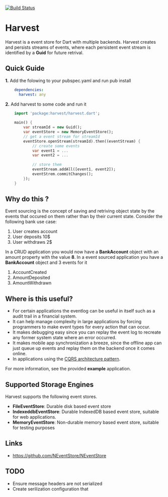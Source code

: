 [![Build Status](https://drone.io/github.com/ltackmann/harvest/status.png)](https://drone.io/github.com/ltackmann/harvest/latest)

Harvest
=======
Harvest is a event store for Dart with multiple backends. Harvest creates and persists streams of events, where each persistent event stream is identified by 
a **Guid** for future retrival.

Quick Guide
-----------

**1.** Add the folowing to your pubspec.yaml and run pub install
```yaml
    dependencies:
      harvest: any
```

**2.** Add harvest to some code and run it
```dart
	import 'package:harvest/harvest.dart';
	
	main() {
		var streamId = new Guid();
		var eventStore = new MemoryEventStore();
		// get a event stream for streamId 
		eventStore.openStream(streamId).then((eventStream) {
			// create some events
			var event1 = ...
			var event2 = ...
			
			// store them
			eventStream.addAll([event1, event2]);
			eventStrem.commitChanges();
		});
	}	
```

Why do this ?
-------------
Event sourcing is the concept of saving and retriving object state by the events 
that occured on them rather than by their current state. Consider the following 
bank use case:

1. User creates account
1. User deposits 10$
1. User withdraws 2$

In a CRUD application you would now have a **BankAccount** object with an 
amount property with the value **8**. In a event sourced application you 
have a **BankAccount** object and 3 events for it

1. AccountCreated
1. AmountDeposited
1. AmountWithdrawn

Where is this useful?
--------------------- 

 * For certain applications the eventlog can be useful in itself such as a audit 
trail in a financial system. 
 * It can help manage complexity in large applications by forcing programmers to 
make event types for every action that can occur.
 * It makes debugging easy since you can replay the event log to recreate 
any former system state where an error occurred.  
 * It makes mobile app synchronization a breeze, since the offline app can just 
queue up events and replay them on the backend once it comes online. 
 * In applications using the [CQRS architecture pattern](http://msdn.microsoft.com/en-us/library/jj554200.aspx).

For more information, see the provided **example** application.

Supported Storage Engines
-------------------------
Harvest supports the following event stores.

* **FileEventStore**: Durable disk based event store
* **IndexeddbEventStore**: Durable IndexedDB based event store, suitable for web applications.
* **MemoryEventStore**: Non-durable memory based event store, suitable for testing purposes

Links
-----
 * https://github.com/NEventStore/NEventStore
 
 TODO
-----
 * Ensure message headers are not serialized
 * Create serilization configuration that


